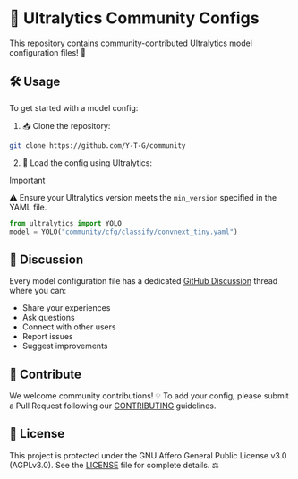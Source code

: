 # 🌟 Ultralytics Community Configs

This repository contains community-contributed Ultralytics model configuration files! 🚀

## 🛠️ Usage

To get started with a model config:

1. 📥 Clone the repository:
```bash
git clone https://github.com/Y-T-G/community
```

2. 🔧 Load the config using Ultralytics:

> [!IMPORTANT]  
> ⚠️ Ensure your Ultralytics version meets the `min_version` specified in the YAML file.

```python
from ultralytics import YOLO
model = YOLO("community/cfg/classify/convnext_tiny.yaml")
```

## 💬 Discussion

Every model configuration file has a dedicated [GitHub Discussion](https://github.com/Y-T-G/community/discussions) thread where you can:
- Share your experiences
- Ask questions
- Connect with other users
- Report issues
- Suggest improvements

## 🤝 Contribute

We welcome community contributions! 💡 To add your config, please submit a Pull Request following our [CONTRIBUTING](CONTRIBUTING.md) guidelines.

## 📄 License

This project is protected under the GNU Affero General Public License v3.0 (AGPLv3.0). See the [LICENSE](LICENSE) file for complete details. ⚖️